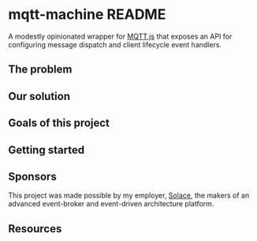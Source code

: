# mqtt-machine README

A modestly opinionated wrapper for [MQTT.js](https://github.com/mqttjs/MQTT.js) that exposes an API for configuring message dispatch and client lifecycle event handlers.

## The problem

## Our solution

## Goals of this project

## Getting started

## Sponsors

This project was made possible by my employer, [Solace](https://www.solace.dev/), the makers of an advanced event-broker and event-driven architecture platform.

## Resources
